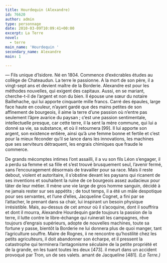 ```yaml
---
title: Hourdequin (Alexandre)
id: 76620
author: admin
type: personnage
date: 2010-03-09T10:09:41+00:00
excerpt: La Terre
novel:
  - terre
main_name: 'Hourdequin '
secondary_name: Alexandre
main: 1

---
```

— Fils unique d&rsquo;Isidore. Né en 1804. Commence d&rsquo;exécrables études au collège de Chateaudun. La terre le passionne. A la mort de son père, il a vingt-sept ans et devient maître de la Borderie. Alexandre est pour les méthodes nouvelles, qui exigent des capitaux. Aussi, en se mariant, cherche-t-il de l&rsquo;argent et non du bien. Il épouse une sœur du notaire Baillehache, qui lui apporte cinquante mille francs. Carré des épaules, large face haute en couleur, n&rsquo;ayant gardé que des mains petites de son affinement de bourgeois, il aime la terre d&rsquo;une passion où n&rsquo;entre pas seulement l&rsquo;âpre avarice du paysan ; c&rsquo;est une passion sentimentale, intellectuelle presque, car cette terre, il la sent la mère commune, qui lui a donné sa vie, sa substance, et où il retournera [99]. Il lui apporte son argent, son existence entière, ainsi qu&rsquo;à une femme bonne et fertile et c&rsquo;est pour la mieux féconder qu&rsquo;il se lance dans les innovations, les machines que ses serviteurs détraquent, les engrais chimiques que fraude le commerce.

De grands mécomptes intimes l&rsquo;ont assailli, il a vu son fils Léon s&rsquo;engager, il a perdu sa femme et sa fille et s&rsquo;est trouvé brusquement seul, l&rsquo;avenir fermé, sans l&rsquo;encouragement désormais de travailler pour sa race. Mais il reste debout, violent et autoritaire, il s&rsquo;obstine devant les paysans qui ricanent de ses inventions et souhaitent la ruine de ce bourgeois assez audacieux pour tâter de leur métier. Il mène une vie large de gros homme sanguin, décidé à ne jamais rester sur ses appétits ; de tout temps, il a été un mâle despotique pour ses servantes, et l&rsquo;une d&rsquo;elles, Jacqueline Cognet, a fini par se l&rsquo;attacher, le prenant dans sa chair, lui inspirant un besoin physique irrésistible. Mais, au-dessus de cet amour où il s&rsquo;acoquine, dont il souffrira et dont il mourra, Alexandre Hourdequin garde toujours la passion de la terre, il lutte contre le libre-échange qui ruinerait les campagnes, rêve toujours d&rsquo;engrais supérieurs, adopte de nouvelles machines, toute sa fortune y passe, bientôt la Borderie ne lui donnera plus de quoi manger, tant l&rsquo;agriculture souffre. Maire de Rognes, ii ne rencontre qu&rsquo;hostilité chez les petits agriculteurs, il doit abandonner son écharpe, et il pressent la catastrophe qui terminera l&rsquo;antagonisme séculaire de la petite propriété et de la grande, en les tuant toutes les deux [473]. il meurt dans un accident provoqué par Tron, un de ses valets. amant de Jacqueline [481]. _(La Terre.)_